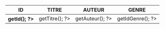 <table class="table">
    <thead>
        <tr>
            <th scope="col">ID</th>
            <th scope="col">TITRE</th>
            <th scope="col">AUTEUR</th>
            <th scope="col">GENRE</th>
        </tr>
    </thead>
    <tbody>
        <?php foreach ($livres as $livre): ?>
            <tr>
                <th scope="row"><?php echo $livre->getId(); ?></th>
                <td><?php echo $livre->getTitre(); ?></td>
                <td><?php echo $livre->getAuteur(); ?></td>
                <td><?php echo $livre->getIdGenre(); ?></td>
            </tr>
        <?php endforeach; ?>
    </tbody>
</table>